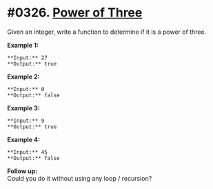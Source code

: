 # #0326. [Power of Three](https://leetcode.com/problems/power-of-three/description/) 

Given an integer, write a function to determine if it is a power of three.

**Example 1:**
    
    
    
    **Input:** 27
    **Output:** true
    

**Example 2:**
    
    
    
    **Input:** 0
    **Output:** false

**Example 3:**
    
    
    
    **Input:** 9
    **Output:** true

**Example 4:**
    
    
    
    **Input:** 45
    **Output:** false

**Follow up:**  
Could you do it without using any loop / recursion?